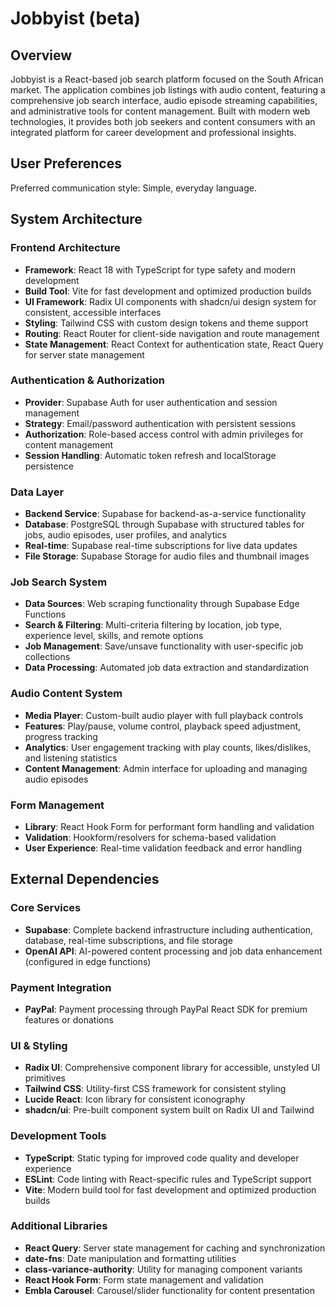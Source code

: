 # Jobbyist (beta)

## Overview

Jobbyist is a React-based job search platform focused on the South African market. The application combines job listings with audio content, featuring a comprehensive job search interface, audio episode streaming capabilities, and administrative tools for content management. Built with modern web technologies, it provides both job seekers and content consumers with an integrated platform for career development and professional insights.

## User Preferences

Preferred communication style: Simple, everyday language.

## System Architecture

### Frontend Architecture
- **Framework**: React 18 with TypeScript for type safety and modern development
- **Build Tool**: Vite for fast development and optimized production builds
- **UI Framework**: Radix UI components with shadcn/ui design system for consistent, accessible interfaces
- **Styling**: Tailwind CSS with custom design tokens and theme support
- **Routing**: React Router for client-side navigation and route management
- **State Management**: React Context for authentication state, React Query for server state management

### Authentication & Authorization
- **Provider**: Supabase Auth for user authentication and session management
- **Strategy**: Email/password authentication with persistent sessions
- **Authorization**: Role-based access control with admin privileges for content management
- **Session Handling**: Automatic token refresh and localStorage persistence

### Data Layer
- **Backend Service**: Supabase for backend-as-a-service functionality
- **Database**: PostgreSQL through Supabase with structured tables for jobs, audio episodes, user profiles, and analytics
- **Real-time**: Supabase real-time subscriptions for live data updates
- **File Storage**: Supabase Storage for audio files and thumbnail images

### Job Search System
- **Data Sources**: Web scraping functionality through Supabase Edge Functions
- **Search & Filtering**: Multi-criteria filtering by location, job type, experience level, skills, and remote options
- **Job Management**: Save/unsave functionality with user-specific job collections
- **Data Processing**: Automated job data extraction and standardization

### Audio Content System
- **Media Player**: Custom-built audio player with full playback controls
- **Features**: Play/pause, volume control, playback speed adjustment, progress tracking
- **Analytics**: User engagement tracking with play counts, likes/dislikes, and listening statistics
- **Content Management**: Admin interface for uploading and managing audio episodes

### Form Management
- **Library**: React Hook Form for performant form handling and validation
- **Validation**: Hookform/resolvers for schema-based validation
- **User Experience**: Real-time validation feedback and error handling

## External Dependencies

### Core Services
- **Supabase**: Complete backend infrastructure including authentication, database, real-time subscriptions, and file storage
- **OpenAI API**: AI-powered content processing and job data enhancement (configured in edge functions)

### Payment Integration
- **PayPal**: Payment processing through PayPal React SDK for premium features or donations

### UI & Styling
- **Radix UI**: Comprehensive component library for accessible, unstyled UI primitives
- **Tailwind CSS**: Utility-first CSS framework for consistent styling
- **Lucide React**: Icon library for consistent iconography
- **shadcn/ui**: Pre-built component system built on Radix UI and Tailwind

### Development Tools
- **TypeScript**: Static typing for improved code quality and developer experience
- **ESLint**: Code linting with React-specific rules and TypeScript support
- **Vite**: Modern build tool for fast development and optimized production builds

### Additional Libraries
- **React Query**: Server state management for caching and synchronization
- **date-fns**: Date manipulation and formatting utilities
- **class-variance-authority**: Utility for managing component variants
- **React Hook Form**: Form state management and validation
- **Embla Carousel**: Carousel/slider functionality for content presentation
